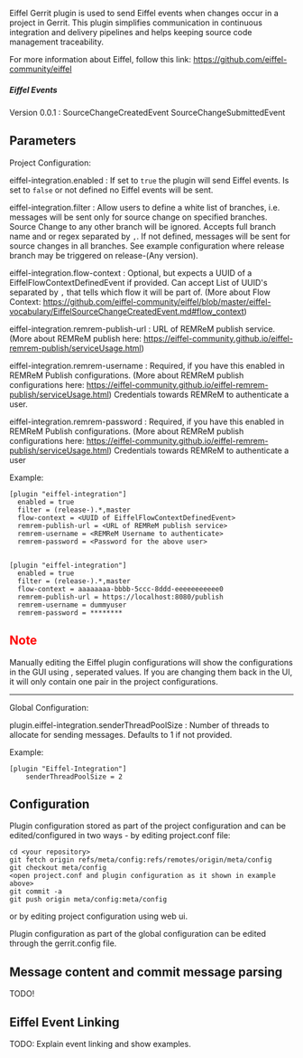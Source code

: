 Eiffel Gerrit plugin is used to send Eiffel events when changes occur in a project in Gerrit.
This plugin simplifies communication in continuous integration and delivery pipelines and helps keeping
source code management traceability.

For more information about Eiffel, follow this link:
<https://github.com/eiffel-community/eiffel>

##### Eiffel Events

Version 0.0.1
:   SourceChangeCreatedEvent
    SourceChangeSubmittedEvent

Parameters
----------

Project Configuration:

eiffel-integration.enabled
:   If set to `true` the plugin will send Eiffel events.
    Is set to `false` or not defined no Eiffel events will be sent.

eiffel-integration.filter
:   Allow users to define a white list of branches, i.e. messages will be sent only for source change on
    specified branches. Source Change to any other branch will be ignored. Accepts full branch name and or
    regex separated by `,`. If not defined, messages will be sent for source changes in all branches.
    See example configuration where release branch may be triggered on release-(Any version).

eiffel-integration.flow-context
:   Optional, but expects a UUID of a EiffelFlowContextDefinedEvent if provided.
    Can accept List of UUID's separated by `,` that tells which flow it will be part of. (More about Flow Context:
    <https://github.com/eiffel-community/eiffel/blob/master/eiffel-vocabulary/EiffelSourceChangeCreatedEvent.md#flow_context>)

eiffel-integration.remrem-publish-url
:   URL of REMReM publish service.(More about REMReM publish here:
    <https://eiffel-community.github.io/eiffel-remrem-publish/serviceUsage.html>)

eiffel-integration.remrem-username
:   Required, if you have this enabled in REMReM Publish configurations. (More about REMReM publish configurations here:
    <https://eiffel-community.github.io/eiffel-remrem-publish/serviceUsage.html>)
    Credentials towards REMReM to authenticate a user.

eiffel-integration.remrem-password
:   Required, if you have this enabled in REMReM Publish configurations. (More about REMReM publish configurations here:
    <https://eiffel-community.github.io/eiffel-remrem-publish/serviceUsage.html>)
    Credentials towards REMReM to authenticate a user

Example:

    [plugin "eiffel-integration"]
      enabled = true
      filter = (release-).*,master
      flow-context = <UUID of EiffelFlowContextDefinedEvent>
      remrem-publish-url = <URL of REMReM publish service>
      remrem-username = <REMReM Username to authenticate>
      remrem-password = <Password for the above user>


    [plugin "eiffel-integration"]
      enabled = true
      filter = (release-).*,master
      flow-context = aaaaaaaa-bbbb-5ccc-8ddd-eeeeeeeeeee0
      remrem-publish-url = https://localhost:8080/publish
      remrem-username = dummyuser
      remrem-password = ********

<span style="color:red">Note</span>
-----------------
Manually editing the Eiffel plugin configurations will show the configurations in the GUI using , seperated values.
If you are changing them back in the UI, it will only contain one pair in the project configurations.

-----------------

Global Configuration:

plugin.eiffel-integration.senderThreadPoolSize
:   Number of threads to allocate for sending messages. Defaults to 1 if not provided.

Example:

    [plugin "Eiffel-Integration"]
        senderThreadPoolSize = 2

Configuration
-------------

Plugin configuration stored as part of the project configuration and can be edited/configured in two ways - by editing
project.conf file:

    cd <your repository>
    git fetch origin refs/meta/config:refs/remotes/origin/meta/config
    git checkout meta/config
    <open project.conf and plugin configuration as it shown in example above>
    git commit -a
    git push origin meta/config:meta/config

or by editing project configuration using web ui.

Plugin configuration as part of the global configuration can be edited through the gerrit.config file.

Message content and commit message parsing
------------------------------------------

TODO!

Eiffel Event Linking
--------------------

TODO: Explain event linking and show examples.
